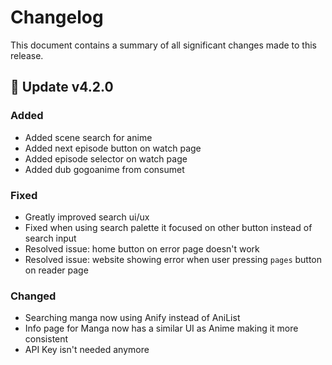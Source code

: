 # Changelog

This document contains a summary of all significant changes made to this release.

## 🎉 Update v4.2.0

### Added

- Added scene search for anime
- Added next episode button on watch page
- Added episode selector on watch page
- Added dub gogoanime from consumet

### Fixed

- Greatly improved search ui/ux
- Fixed when using search palette it focused on other button instead of search input
- Resolved issue: home button on error page doesn't work
- Resolved issue: website showing error when user pressing `pages` button on reader page

### Changed

- Searching manga now using Anify instead of AniList
- Info page for Manga now has a similar UI as Anime making it more consistent
- API Key isn't needed anymore
